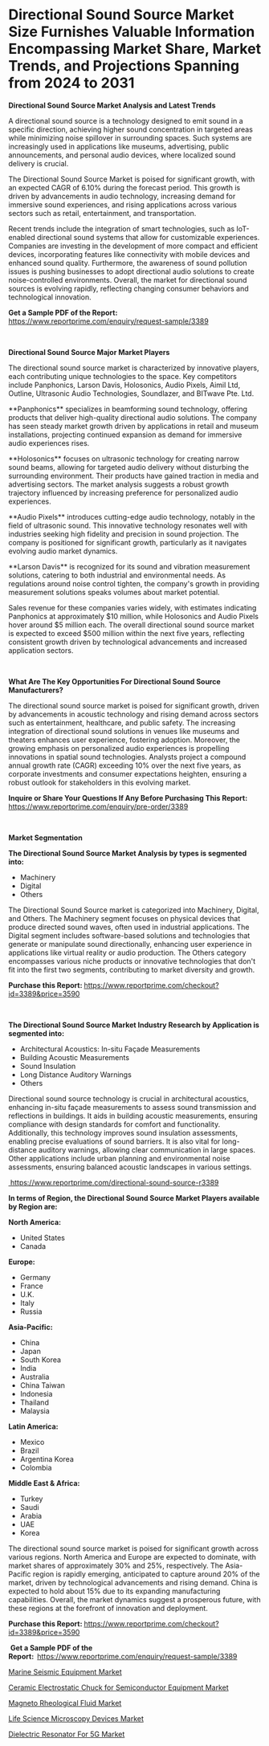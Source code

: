 <p><h1>Directional Sound Source Market Size Furnishes Valuable Information Encompassing Market Share, Market Trends, and Projections Spanning from 2024 to 2031</h1></p><p><strong>Directional Sound Source Market Analysis and Latest Trends</strong></p>
<p><p>A directional sound source is a technology designed to emit sound in a specific direction, achieving higher sound concentration in targeted areas while minimizing noise spillover in surrounding spaces. Such systems are increasingly used in applications like museums, advertising, public announcements, and personal audio devices, where localized sound delivery is crucial. </p><p>The Directional Sound Source Market is poised for significant growth, with an expected CAGR of 6.10% during the forecast period. This growth is driven by advancements in audio technology, increasing demand for immersive sound experiences, and rising applications across various sectors such as retail, entertainment, and transportation. </p><p>Recent trends include the integration of smart technologies, such as IoT-enabled directional sound systems that allow for customizable experiences. Companies are investing in the development of more compact and efficient devices, incorporating features like connectivity with mobile devices and enhanced sound quality. Furthermore, the awareness of sound pollution issues is pushing businesses to adopt directional audio solutions to create noise-controlled environments. Overall, the market for directional sound sources is evolving rapidly, reflecting changing consumer behaviors and technological innovation.</p></p>
<p><strong>Get a Sample PDF of the Report:&nbsp;</strong> <a href="https://www.reportprime.com/enquiry/request-sample/3389?utm_campaign=1117&utm_medium=2&utm_source=Github&utm_content=ia&utm_term=24122024&utm_id=directional-sound-source">https://www.reportprime.com/enquiry/request-sample/3389</a></p>
<p>&nbsp;</p>
<p><strong>Directional Sound Source Major Market Players</strong></p>
<p><p>The directional sound source market is characterized by innovative players, each contributing unique technologies to the space. Key competitors include Panphonics, Larson Davis, Holosonics, Audio Pixels, Aimil Ltd, Outline, Ultrasonic Audio Technologies, Soundlazer, and BITwave Pte. Ltd.</p><p>**Panphonics** specializes in beamforming sound technology, offering products that deliver high-quality directional audio solutions. The company has seen steady market growth driven by applications in retail and museum installations, projecting continued expansion as demand for immersive audio experiences rises.</p><p>**Holosonics** focuses on ultrasonic technology for creating narrow sound beams, allowing for targeted audio delivery without disturbing the surrounding environment. Their products have gained traction in media and advertising sectors. The market analysis suggests a robust growth trajectory influenced by increasing preference for personalized audio experiences.</p><p>**Audio Pixels** introduces cutting-edge audio technology, notably in the field of ultrasonic sound. This innovative technology resonates well with industries seeking high fidelity and precision in sound projection. The company is positioned for significant growth, particularly as it navigates evolving audio market dynamics.</p><p>**Larson Davis** is recognized for its sound and vibration measurement solutions, catering to both industrial and environmental needs. As regulations around noise control tighten, the company's growth in providing measurement solutions speaks volumes about market potential.</p><p>Sales revenue for these companies varies widely, with estimates indicating Panphonics at approximately $10 million, while Holosonics and Audio Pixels hover around $5 million each. The overall directional sound source market is expected to exceed $500 million within the next five years, reflecting consistent growth driven by technological advancements and increased application sectors.</p></p>
<p>&nbsp;</p>
<p><strong>What Are The Key Opportunities For Directional Sound Source Manufacturers?</strong></p>
<p><p>The directional sound source market is poised for significant growth, driven by advancements in acoustic technology and rising demand across sectors such as entertainment, healthcare, and public safety. The increasing integration of directional sound solutions in venues like museums and theaters enhances user experience, fostering adoption. Moreover, the growing emphasis on personalized audio experiences is propelling innovations in spatial sound technologies. Analysts project a compound annual growth rate (CAGR) exceeding 10% over the next five years, as corporate investments and consumer expectations heighten, ensuring a robust outlook for stakeholders in this evolving market.</p></p>
<p><strong>Inquire or Share Your Questions If Any Before Purchasing This Report:</strong> <a href="https://www.reportprime.com/enquiry/pre-order/3389?utm_campaign=1117&utm_medium=2&utm_source=Github&utm_content=ia&utm_term=24122024&utm_id=directional-sound-source">https://www.reportprime.com/enquiry/pre-order/3389</a></p>
<p>&nbsp;</p>
<p><strong>Market Segmentation</strong></p>
<p><strong>The Directional Sound Source Market Analysis by types is segmented into:</strong></p>
<p><ul><li>Machinery</li><li>Digital</li><li>Others</li></ul></p>
<p><p>The Directional Sound Source market is categorized into Machinery, Digital, and Others. The Machinery segment focuses on physical devices that produce directed sound waves, often used in industrial applications. The Digital segment includes software-based solutions and technologies that generate or manipulate sound directionally, enhancing user experience in applications like virtual reality or audio production. The Others category encompasses various niche products or innovative technologies that don't fit into the first two segments, contributing to market diversity and growth.</p></p>
<p><strong>Purchase this Report:&nbsp;</strong><a href="https://www.reportprime.com/checkout?id=3389&price=3590&utm_campaign=1117&utm_medium=2&utm_source=Github&utm_content=ia&utm_term=24122024&utm_id=directional-sound-source">https://www.reportprime.com/checkout?id=3389&price=3590</a></p>
<p>&nbsp;</p>
<p><strong>The Directional Sound Source Market Industry Research by Application is segmented into:</strong></p>
<p><ul><li>Architectural Acoustics: In-situ Façade Measurements</li><li>Building Acoustic Measurements</li><li>Sound Insulation</li><li>Long Distance Auditory Warnings</li><li>Others</li></ul></p>
<p><p>Directional sound source technology is crucial in architectural acoustics, enhancing in-situ façade measurements to assess sound transmission and reflections in buildings. It aids in building acoustic measurements, ensuring compliance with design standards for comfort and functionality. Additionally, this technology improves sound insulation assessments, enabling precise evaluations of sound barriers. It is also vital for long-distance auditory warnings, allowing clear communication in large spaces. Other applications include urban planning and environmental noise assessments, ensuring balanced acoustic landscapes in various settings.</p></p>
<p><a href="https://www.reportprime.com/directional-sound-source-r3389?utm_campaign=1117&utm_medium=2&utm_source=Github&utm_content=ia&utm_term=24122024&utm_id=directional-sound-source">&nbsp;https://www.reportprime.com/directional-sound-source-r3389</a></p>
<p><strong>In terms of Region, the Directional Sound Source Market Players available by Region are:</strong></p>
<p>
    <p> <strong> North America: </strong>
        <ul>
            <li>United States</li>
            <li>Canada</li>
        </ul>
        </p> 
    <p> <strong> Europe: </strong>
        <ul>
            <li>Germany</li>
            <li>France</li>
            <li>U.K.</li>
            <li>Italy</li>
            <li>Russia</li>
        </ul>
        </p> 
    <p> <strong> Asia-Pacific: </strong>
        <ul>
            <li>China</li>
            <li>Japan</li>
            <li>South Korea</li>
            <li>India</li>
            <li>Australia</li>
            <li>China Taiwan</li>
            <li>Indonesia</li>
            <li>Thailand</li>
            <li>Malaysia</li>
        </ul>
        </p> 
    <p> <strong> Latin America: </strong>
        <ul>
            <li>Mexico</li>
            <li>Brazil</li>
            <li>Argentina Korea</li>
            <li>Colombia</li>
        </ul>
        </p> 
    <p> <strong> Middle East & Africa: </strong>
        <ul>
            <li>Turkey</li>
            <li>Saudi</li>
            <li>Arabia</li>
            <li>UAE</li>
            <li>Korea</li>
        </ul>
    </p>
    </p>
<p><p>The directional sound source market is poised for significant growth across various regions. North America and Europe are expected to dominate, with market shares of approximately 30% and 25%, respectively. The Asia-Pacific region is rapidly emerging, anticipated to capture around 20% of the market, driven by technological advancements and rising demand. China is expected to hold about 15% due to its expanding manufacturing capabilities. Overall, the market dynamics suggest a prosperous future, with these regions at the forefront of innovation and deployment.</p></p>
<p><strong>Purchase this Report: </strong><a href="https://www.reportprime.com/checkout?id=3389&price=3590&utm_campaign=1117&utm_medium=2&utm_source=Github&utm_content=ia&utm_term=24122024&utm_id=directional-sound-source">https://www.reportprime.com/checkout?id=3389&price=3590</a></p>
<p>&nbsp;<strong>Get a Sample PDF of the Report:&nbsp;&nbsp;</strong><a href="https://www.reportprime.com/enquiry/request-sample/3389?utm_campaign=1117&utm_medium=2&utm_source=Github&utm_content=ia&utm_term=24122024&utm_id=directional-sound-source">https://www.reportprime.com/enquiry/request-sample/3389</a></p>
<p><strong></strong></p>
<p><p><a href="https://www.linkedin.com/pulse/projected-revenue-marine-seismic-equipment-market-149-8kc7e?utm_campaign=1117&utm_medium=2&utm_source=Github&utm_content=ia&utm_term=24122024&utm_id=directional-sound-source">Marine Seismic Equipment Market</a></p><p><a href="https://github.com/LilianFaulkner65/Market-Research-Report-List-1/blob/main/ceramic-electrostatic-chuck-for-semiconductor-equipment-market.md?utm_campaign=1117&utm_medium=2&utm_source=Github&utm_content=ia&utm_term=24122024&utm_id=directional-sound-source">Ceramic Electrostatic Chuck for Semiconductor Equipment Market</a></p><p><a href="https://www.linkedin.com/pulse/magneto-rheological-fluid-market-key-players-growth-trends-udfif?utm_campaign=1117&utm_medium=2&utm_source=Github&utm_content=ia&utm_term=24122024&utm_id=directional-sound-source">Magneto Rheological Fluid Market</a></p><p><a href="https://www.linkedin.com/pulse/forecasting-trends-life-science-microscopy-devices-market-sales-hnfgc?utm_campaign=1117&utm_medium=2&utm_source=Github&utm_content=ia&utm_term=24122024&utm_id=directional-sound-source">Life Science Microscopy Devices Market</a></p><p><a href="https://github.com/rileymgdorcas/Market-Research-Report-List-1/blob/main/dielectric-resonator-for-5g-market.md?utm_campaign=1117&utm_medium=2&utm_source=Github&utm_content=ia&utm_term=24122024&utm_id=directional-sound-source">Dielectric Resonator For 5G Market</a></p></p>